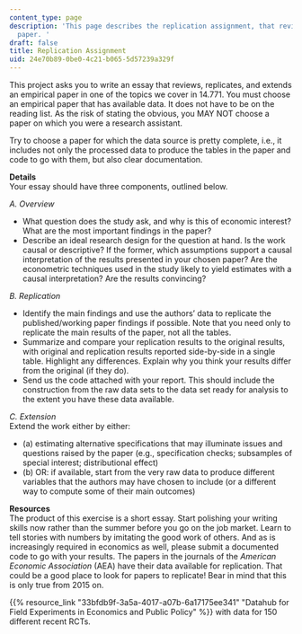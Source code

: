 ```yaml
---
content_type: page
description: 'This page describes the replication assignment, that reviews an empirical
  paper. '
draft: false
title: Replication Assignment
uid: 24e70b89-0be0-4c21-b065-5d57239a329f
---
```

This project asks you to write an essay that reviews, replicates, and extends an empirical paper in one of the topics we cover in 14.771. You must choose an empirical paper that has available data. It does not have to be on the reading list. As the risk of stating the obvious, you MAY NOT choose a paper on which you were a research assistant.

Try to choose a paper for which the data source is pretty complete, i.e., it includes not only the processed data to produce the tables in the paper and code to go with them, but also clear documentation.

**Details**           
Your essay should have three components, outlined below.   

*A. Overview*         

- What question does the study ask, and why is this of economic interest? What are the most important findings in the paper? 
- Describe an ideal research design for the question at hand. Is the work causal or descriptive? If the former, which assumptions support a causal interpretation of the results presented in your chosen paper? Are the econometric techniques used in the study likely to yield estimates with a causal interpretation? Are the results convincing?

*B. Replication*

- Identify the main findings and use the authors’ data to replicate the published/working paper findings if possible. Note that you need only to replicate the main results of the paper, not all the tables.
- Summarize and compare your replication results to the original results, with original and replication results reported side-by-side in a single table. Highlight any differences. Explain why you think your results differ from the original (if they do).
- Send us the code attached with your report. This should include the construction from the raw data sets to the data set ready for analysis to the extent you have these data available.

*C. Extension*           
Extend the work either by either: 

- (a) estimating alternative specifications that may illuminate issues and questions raised by the paper (e.g., specification checks; subsamples of special interest; distributional effect)         
- (b) OR: if available, start from the very raw data to produce different variables that the authors may have chosen to include (or a different way to compute some of their main outcomes)

**Resources**           
The product of this exercise is a short essay. Start polishing your writing skills now rather than the summer before you go on the job market. Learn to tell stories with numbers by imitating the good work of others. And as is increasingly required in economics as well, please submit a documented code to go with your results. The papers in the journals of the *American Economic Association* (AEA) have their data available for replication. That could be a good place to look for papers to replicate! Bear in mind that this is only true from 2015 on.

{{% resource_link "33bfdb9f-3a5a-4017-a07b-6a17175ee341" "Datahub for Field Experiments in Economics and Public Policy" %}} with data for 150 different recent RCTs.
